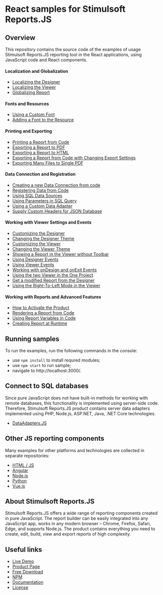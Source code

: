 # React samples for Stimulsoft Reports.JS

## Overview
This repository contains the source code of the examples of usage Stimulsoft Reports.JS reporting tool in the React applications, using JavaScript code and React components.

#### Localization and Globalization
* [Localizing the Designer](https://github.com/stimulsoft/Samples-Reports.JS-for-React/blob/main/src/Localization%20and%20Globalization/Localizing%20the%20Designer.tsx)
* [Localizing the Viewer](https://github.com/stimulsoft/Samples-Reports.JS-for-React/blob/main/src/Localization%20and%20Globalization/Localizing%20the%20Viewer.tsx)
* [Globalizing Report](https://github.com/stimulsoft/Samples-Reports.JS-for-React/blob/main/src/Localization%20and%20Globalization/Globalizing%20Report.tsx)

#### Fonts and Resources
* [Using a Custom Font](https://github.com/stimulsoft/Samples-Reports.JS-for-React/blob/main/src/Fonts%20and%20Resources/Using%20a%20Custom%20Font.tsx)
* [Adding a Font to the Resource](https://github.com/stimulsoft/Samples-Reports.JS-for-React/blob/main/src/Fonts%20and%20Resources/Adding%20a%20Font%20to%20the%20Resource.tsx)

#### Printing and Exporting
* [Printing a Report from Code](https://github.com/stimulsoft/Samples-Reports.JS-for-React/blob/main/src/Printing%20and%20Exporting/Printing%20the%20Report%20from%20Code.tsx)
* [Exporting a Report to PDF](https://github.com/stimulsoft/Samples-Reports.JS-for-React/blob/main/src/Printing%20and%20Exporting/Exporting%20a%20Report%20to%20PDF.tsx)
* [Exporting a Report to HTML](https://github.com/stimulsoft/Samples-Reports.JS-for-React/blob/main/src/Printing%20and%20Exporting/Exporting%20a%20Report%20to%20HTML.tsx)
* [Exporting a Report from Code with Changing Export Settings](https://github.com/stimulsoft/Samples-Reports.JS-for-React/blob/main/src/Printing%20and%20Exporting/Exporting%20a%20Report%20from%20Code%20with%20Changing%20Export%20Settings.tsx)
* [Exporting Many Files to Single PDF](https://github.com/stimulsoft/Samples-Reports.JS-for-React/blob/main/src/Printing%20and%20Exporting/Exporting%20Many%20Files%20to%20Single%20PDF.tsx)

#### Data Connection and Registration
* [Creating a new Data Connection from code](https://github.com/stimulsoft/Samples-Reports.JS-for-React/blob/main/src/Data%20Connection%20and%20Registration/Creating%20a%20new%20Data%20Connection%20from%20code.tsx)
* [Registering Data from Code](https://github.com/stimulsoft/Samples-Reports.JS-for-React/blob/main/src/Data%20Connection%20and%20Registration/Registering%20Data%20from%20Code.tsx)
* [Using SQL Data Sources](https://github.com/stimulsoft/Samples-Reports.JS-for-React/blob/main/src/Data%20Connection%20and%20Registration/Using%20SQL%20Data%20Sources.tsx)
* [Using Parameters in SQL Query](https://github.com/stimulsoft/Samples-Reports.JS-for-React/blob/main/src/Data%20Connection%20and%20Registration/Using%20Parameters%20in%20SQL%20Query.tsx)
* [Using a Custom Data Adapter](https://github.com/stimulsoft/Samples-Reports.JS-for-React/blob/main/src/Data%20Connection%20and%20Registration/Using%20a%20Custom%20Data%20Adapter.tsx)
* [Supply Custom Headers for JSON Database](https://github.com/stimulsoft/Samples-Reports.JS-for-React/blob/main/src/Data%20Connection%20and%20Registration/Supply%20Custom%20Headers%20for%20JSON%20Database.tsx)

#### Working with Viewer Settings and Events
* [Customizing the Designer](https://github.com/stimulsoft/Samples-Reports.JS-for-React/blob/main/src/Working%20with%20Designer%20and%20Viewer%20Settings%20and%20Events/Customizing%20the%20Designer.tsx)
* [Changing the Designer Theme](https://github.com/stimulsoft/Samples-Reports.JS-for-React/blob/main/src/Working%20with%20Designer%20and%20Viewer%20Settings%20and%20Events/Changing%20the%20Designer%20Theme.tsx)
* [Customizing the Viewer](https://github.com/stimulsoft/Samples-Reports.JS-for-React/blob/main/src/Working%20with%20Designer%20and%20Viewer%20Settings%20and%20Events/Customizing%20the%20Viewer.tsx) 
* [Changing the Viewer Theme](https://github.com/stimulsoft/Samples-Reports.JS-for-React/blob/main/src/Working%20with%20Designer%20and%20Viewer%20Settings%20and%20Events/Changing%20the%20Viewer%20Theme.tsx)
* [Showing a Report in the Viewer without Toolbar](https://github.com/stimulsoft/Samples-Reports.JS-for-React/blob/main/src/Working%20with%20Designer%20and%20Viewer%20Settings%20and%20Events/Showing%20a%20Report%20in%20the%20Viewer%20without%20Toolbar.tsx)
* [Using Designer Events](https://github.com/stimulsoft/Samples-Reports.JS-for-React/blob/main/src/Working%20with%20Designer%20and%20Viewer%20Settings%20and%20Events/Using%20Designer%20Events.tsx)
* [Using Viewer Events](https://github.com/stimulsoft/Samples-Reports.JS-for-React/blob/main/src/Working%20with%20Designer%20and%20Viewer%20Settings%20and%20Events/Using%20Viewer%20Events.tsx)
* [Working with onDesign and onExit Events](https://github.com/stimulsoft/Samples-Reports.JS-for-React/blob/main/src/Working%20with%20Designer%20and%20Viewer%20Settings%20and%20Events/Working%20with%20onDesign%20and%20onExit%20Events.tsx)
* [Using the two Viewer in the One Project](https://github.com/stimulsoft/Samples-Reports.JS-for-React/blob/main/src/Working%20with%20Designer%20and%20Viewer%20Settings%20and%20Events/Using%20the%20two%20Viewer%20in%20the%20One%20Project.tsx)
* [Get a modified Report from the Designer](https://github.com/stimulsoft/Samples-Reports.JS-for-React/blob/main/src/Working%20with%20Designer%20and%20Viewer%20Settings%20and%20Events/Get%20a%20modified%20Report%20from%20the%20Designer.tsx)
* [Using the Right-To-Left Mode in the Viewer](https://github.com/stimulsoft/Samples-Reports.JS-for-React/blob/main/src/Working%20with%20Designer%20and%20Viewer%20Settings%20and%20Events/Using%20the%20Right-To-Left%20Mode%20in%20the%20Viewer.tsx)

#### Working with Reports and Advanced Features
* [How to Activate the Product](https://github.com/stimulsoft/Samples-Reports.JS-for-React/blob/main/src/Working%20with%20Dashboards%20and%20Advanced%20Features/How%20to%20Activate%20the%20Product.tsx)
* [Rendering a Report from Code](https://github.com/stimulsoft/Samples-Reports.JS-for-React/blob/main/src/Working%20with%20Dashboards%20and%20Advanced%20Features/Rendering%20a%20Report%20from%20Code.tsx)
* [Using Report Variables in Code](https://github.com/stimulsoft/Samples-Reports.JS-for-React/blob/main/src/Working%20with%20Dashboards%20and%20Advanced%20Features/Using%20Report%20Variables%20in%20Code.tsx)
* [Creating Report at Runtime](https://github.com/stimulsoft/Samples-Reports.JS-for-React/blob/main/src/Working%20with%20Dashboards%20and%20Advanced%20Features/Creating%20Report%20at%20Runtime.tsx)

## Running samples
To run the examples, run the following commands in the console:
* use `npm install` to install requred modules;
* use `npm start` to run sample;
* navigate to http://localhost:3000/.

## Connect to SQL databases
Since pure JavaScript does not have built-in methods for working with remote databases, this functionality is implemented using server-side code. Therefore, Stimulsoft Reports.JS product contains server data adapters implemented using PHP, Node.js, ASP.NET, Java, .NET Core technologies.
* [DataAdapters.JS](https://github.com/stimulsoft/DataAdapters.JS)

## Other JS reporting components
Many examples for other platforms and technologies are collected in separate repositories:
* [HTML / JS](https://github.com/stimulsoft/Samples-Reports.JS-for-HTML)
* [Angular](https://github.com/stimulsoft/Samples-Reports.JS-for-Angular)
* [Node.js](https://github.com/stimulsoft/Samples-Reports.JS-for-Node.js)
* [Python](https://github.com/stimulsoft/Samples-Reports.JS-for-Python)
* [Vue.js](https://github.com/stimulsoft/Samples-Reports.JS-for-Vue.js)

## About Stimulsoft Reports.JS
Stimulsoft Reports.JS offers a wide range of reporting components created in pure JavaScript. The report builder can be easily integrated into any JavaScript app, works in any modern browser – Chrome, Firefox, Safari, Edge, and supports Node.js. The product contains everything you need to create, edit, build, view and export reports of high complexity.

## Useful links
* [Live Demo](http://demo.stimulsoft.com/#Js)
* [Product Page](https://www.stimulsoft.com/en/products/reports-js)
* [Free Download](https://www.stimulsoft.com/en/downloads)
* [NPM](https://www.npmjs.com/package/stimulsoft-reports-js)
* [Documentation](https://www.stimulsoft.com/en/documentation/online/programming-manual/index.html?reports_js.htm)
* [License](LICENSE.md)
